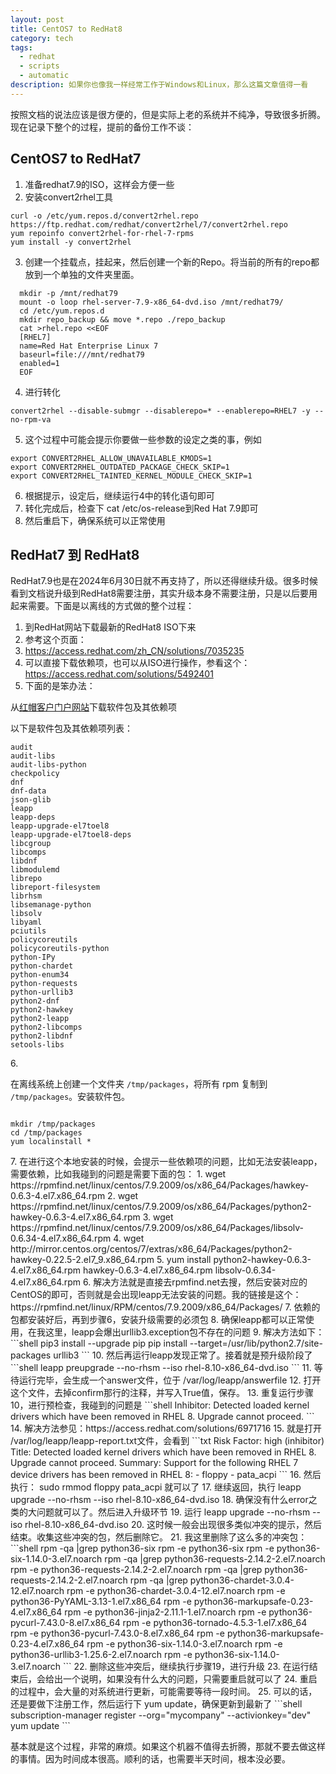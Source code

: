 ```yaml
---
layout: post
title: CentOS7 to RedHat8 
category: tech
tags:
  - redhat
  - scripts
  - automatic
description: 如果你也像我一样经常工作于Windows和Linux，那么这篇文章值得一看
---
```


按照文档的说法应该是很方便的，但是实际上老的系统并不纯净，导致很多折腾。现在记录下整个的过程，提前的备份工作不谈：

## CentOS7 to RedHat7

1. 准备redhat7.9的ISO，这样会方便一些
2. 安装convert2rhel工具
```shell
curl -o /etc/yum.repos.d/convert2rhel.repo https://ftp.redhat.com/redhat/convert2rhel/7/convert2rhel.repo
yum repoinfo convert2rhel-for-rhel-7-rpms
yum install -y convert2rhel
```
3. 创建一个挂载点，挂起来，然后创建一个新的Repo。将当前的所有的repo都放到一个单独的文件夹里面。
```shell
  mkdir -p /mnt/redhat79
  mount -o loop rhel-server-7.9-x86_64-dvd.iso /mnt/redhat79/
  cd /etc/yum.repos.d
  mkdir repo_backup && move *.repo ./repo_backup
  cat >rhel.repo <<EOF
  [RHEL7]
  name=Red Hat Enterprise Linux 7
  baseurl=file:///mnt/redhat79
  enabled=1
  EOF
```
4. 进行转化
```shell
convert2rhel --disable-submgr --disablerepo=* --enablerepo=RHEL7 -y --no-rpm-va
```
5. 这个过程中可能会提示你要做一些参数的设定之类的事，例如
```shell
export CONVERT2RHEL_ALLOW_UNAVAILABLE_KMODS=1
export CONVERT2RHEL_OUTDATED_PACKAGE_CHECK_SKIP=1
export CONVERT2RHEL_TAINTED_KERNEL_MODULE_CHECK_SKIP=1
```
6. 根据提示，设定后，继续运行4中的转化语句即可
7. 转化完成后，检查下 cat /etc/os-release到Red Hat 7.9即可
8. 然后重启下，确保系统可以正常使用

## RedHat7 到 RedHat8

RedHat7.9也是在2024年6月30日就不再支持了，所以还得继续升级。很多时候看到文档说升级到RedHat8需要注册，其实升级本身不需要注册，只是以后要用起来需要。下面是以离线的方式做的整个过程：

1. 到RedHat网站下载最新的RedHat8 ISO下来
2. 参考这个页面：
3. https://access.redhat.com/zh_CN/solutions/7035235
4. 可以直接下载依赖项，也可以从ISO进行操作，参看这个：https://access.redhat.com/solutions/5492401
5. 下面的是笨办法：
<p>从<a href="https://access.redhat.com/downloads/content/69/ver=/rhel---7/7.9/x86_64/packages">红帽客户门户网站</a>下载软件包及其依赖项<br />
<p>以下是软件包及其依赖项列表：</p>
<pre><code>audit
audit-libs
audit-libs-python                     
checkpolicy               
dnf
dnf-data
json-glib                                            
leapp                                     
leapp-deps
leapp-upgrade-el7toel8
leapp-upgrade-el7toel8-deps
libcgroup
libcomps
libdnf
libmodulemd
librepo
libreport-filesystem
librhsm
libsemanage-python
libsolv
libyaml
pciutils
policycoreutils
policycoreutils-python
python-IPy
python-chardet
python-enum34
python-requests
python-urllib3
python2-dnf
python2-hawkey
python2-leapp
python2-libcomps
python2-libdnf
setools-libs
</code></pre>
6. <p>在离线系统上创建一个文件夹 <code>/tmp/packages</code>，将所有 rpm 复制到 <code>/tmp/packages</code>。安装软件包。</p>
<pre><code> 
mkdir /tmp/packages
cd /tmp/packages
yum localinstall *
</code></pre>
7. 在进行这个本地安装的时候，会提示一些依赖项的问题，比如无法安装leapp，需要依赖，比如我碰到的问题是需要下面的包：
	 1. wget https://rpmfind.net/linux/centos/7.9.2009/os/x86_64/Packages/hawkey-0.6.3-4.el7.x86_64.rpm
	 2. wget https://rpmfind.net/linux/centos/7.9.2009/os/x86_64/Packages/python2-hawkey-0.6.3-4.el7.x86_64.rpm
	 3. wget https://rpmfind.net/linux/centos/7.9.2009/os/x86_64/Packages/libsolv-0.6.34-4.el7.x86_64.rpm
	 4. wget http://mirror.centos.org/centos/7/extras/x86_64/Packages/python2-hawkey-0.22.5-2.el7_9.x86_64.rpm
	 5. yum install python2-hawkey-0.6.3-4.el7.x86_64.rpm hawkey-0.6.3-4.el7.x86_64.rpm libsolv-0.6.34-4.el7.x86_64.rpm 
6. 解决方法就是直接去rpmfind.net去搜，然后安装对应的CentOS的即可，否则就是会出现leapp无法安装的问题。我的链接是这个：https://rpmfind.net/linux/RPM/centos/7.9.2009/x86_64/Packages/
7. 依赖的包都安装好后，再到步骤6，安装升级需要的必须包
8. 确保leapp都可以正常使用，在我这里，leapp会爆出urllib3.exception包不存在的问题
9. 解决方法如下：
```shell
pip3 install --upgrade pip
pip install --target=/usr/lib/python2.7/site-packages urllib3
```
10. 然后再运行leapp发现正常了。接着就是预升级阶段了
```shell
leapp preupgrade --no-rhsm --iso rhel-8.10-x86_64-dvd.iso 
```
11. 等待运行完毕，会生成一个answer文件，位于 /var/log/leapp/answerfile
12. 打开这个文件，去掉confirm那行的注释，并写入True值，保存。
13. 重复运行步骤10，进行预检查，我碰到的问题是
```shell
Inhibitor: Detected loaded kernel drivers which have been removed in RHEL 8. Upgrade cannot proceed.
```
14. 解决方法参见：https://access.redhat.com/solutions/6971716
15. 就是打开 /var/log/leapp/leapp-report.txt文件，会看到
```txt
Risk Factor: high (inhibitor)
Title: Detected loaded kernel drivers which have been removed in RHEL 8. Upgrade cannot proceed.
Summary: Support for the following RHEL 7 device drivers has been removed in RHEL 8: 
 - floppy
 - pata_acpi
```
16. 然后执行： sudo rmmod floppy pata_acpi 就可以了
17. 继续返回，执行 leapp upgrade --no-rhsm --iso rhel-8.10-x86_64-dvd.iso 
18. 确保没有什么error之类的大问题就可以了。然后进入升级环节
19. 运行 leapp upgrade --no-rhsm --iso rhel-8.10-x86_64-dvd.iso 
20. 这时候一般会出现很多类似冲突的提示，然后结束。收集这些冲突的包，然后删除它。
21. 我这里删除了这么多的冲突包：
```shell
rpm -qa |grep python36-six
rpm -e python36-six
rpm -e python36-six-1.14.0-3.el7.noarch
rpm -qa |grep python36-requests-2.14.2-2.el7.noarch
rpm -e python36-requests-2.14.2-2.el7.noarch
rpm -qa |grep python36-requests-2.14.2-2.el7.noarch
rpm -qa |grep python36-chardet-3.0.4-12.el7.noarch
rpm -e python36-chardet-3.0.4-12.el7.noarch
rpm -e python36-PyYAML-3.13-1.el7.x86_64
rpm -e python36-markupsafe-0.23-4.el7.x86_64
rpm -e python36-jinja2-2.11.1-1.el7.noarch
rpm -e python36-pycurl-7.43.0-8.el7.x86_64
rpm -e python36-tornado-4.5.3-1.el7.x86_64
rpm -e python36-pycurl-7.43.0-8.el7.x86_64
rpm -e python36-markupsafe-0.23-4.el7.x86_64
rpm -e python36-six-1.14.0-3.el7.noarch
rpm -e python36-urllib3-1.25.6-2.el7.noarch
rpm -e python36-six-1.14.0-3.el7.noarch
```
22. 删除这些冲突后，继续执行步骤19，进行升级
23. 在运行结束后，会给出一个说明，如果没有什么大的问题，只需要重启就可以了
24. 重启的过程中，会大量的对系统进行更新，可能需要等待一段时间。
25. 可以的话，还是要做下注册工作，然后运行下 yum update，确保更新到最新了
```shell
subscription-manager register --org="mycompany" --activionkey="dev"
yum update 
```

基本就是这个过程，非常的麻烦。如果这个机器不值得去折腾，那就不要去做这样的事情。因为时间成本很高。顺利的话，也需要半天时间，根本没必要。

